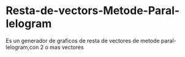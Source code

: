 # Resta-de-vectors-Metode-Paral-lelogram
Es un generador de graficos de resta de vectores de metode paral-lelogram,con 2 o mas vectores
